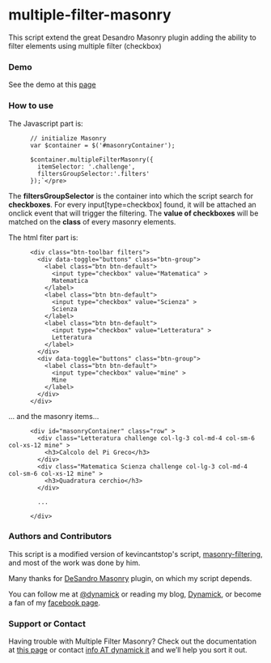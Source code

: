 multiple-filter-masonry
=======================

This script extend the great Desandro Masonry plugin adding the ability to filter elements using multiple filter (checkbox)

### Demo

See the demo at this [page](http://dynamick.github.io/multiple-filter-masonry/)

### How to use

The Javascript part is:

          // initialize Masonry
          var $container = $('#masonryContainer');

          $container.multipleFilterMasonry({
            itemSelector: '.challenge',
            filtersGroupSelector:'.filters'
          });`</pre>

The **filtersGroupSelector** is the container into which the script search for **checkboxes**. For every input[type=checkbox] found, it will be attached an onclick event that will trigger the filtering. The **value of checkboxes** will be matched on the **class** of every masonry elements.

The html fiter part is:

          <div class="btn-toolbar filters">
            <div data-toggle="buttons" class="btn-group">
              <label class="btn btn-default">
                <input type="checkbox" value="Matematica" >
                Matematica
              </label>
              <label class="btn btn-default">
                <input type="checkbox" value="Scienza" >
                Scienza
              </label>
              <label class="btn btn-default">
                <input type="checkbox" value="Letteratura" >
                Letteratura
              </label>
            </div>
            <div data-toggle="buttons" class="btn-group">
              <label class="btn btn-default">
                <input type="checkbox" value="mine" >
                Mine
              </label>
            </div>
          </div>

... and the masonry items...

          <div id="masonryContainer" class="row" >
            <div class="Letteratura challenge col-lg-3 col-md-4 col-sm-6 col-xs-12 mine" >
              <h3>Calcolo del Pi Greco</h3>
            </div>
            <div class="Matematica Scienza challenge col-lg-3 col-md-4 col-sm-6 col-xs-12 mine" >
              <h3>Quadratura cerchio</h3>
            </div>

            ...

          </div>

### Authors and Contributors

This script is a modified version of kevincantstop's script, [masonry-filtering](https://github.com/kevincantstop/masonry-filtering), and most of the work was done by him.

Many thanks for [DeSandro Masonry](http://masonry.desandro.com/) plugin, on which my script depends.

You can follow me at [@dynamick](https://twitter.com/dynamick) or reading my blog, [Dynamick](http://www.dynamick.it), or become a fan of my [facebook page](http://www.facebook.com/dynamick.it).

### Support or Contact

Having trouble with Multiple Filter Masonry? Check out the documentation at [this page](http://dynamick.github.io/multiple-filter-masonry/) or contact [info AT dynamick it](mailto:info@dynamick.it) and we’ll help you sort it out.


